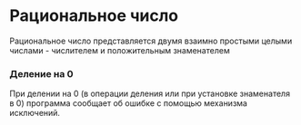 # Рациональное число


Рациональное число представляется двумя взаимно простыми целыми числами - числителем и положительным знаменателем

### Деление на 0

При делении на 0 (в операции деления или при установке знаменателя в 0) программа сообщает об ошибке с помощью механизма исключений.
